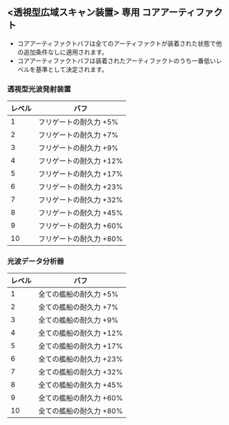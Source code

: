 ## <透視型広域スキャン装置> 専用 コアアーティファクト

- コアアーティファクトバフは全てのアーティファクトが装着された状態で他の追加条件なしに適用されます。
- コアアーティファクトバフは装着されたアーティファクトのうち一番低いレベルを基準として決定されます。

### 透視型光波発射装置

| レベル | バフ |
| - | - |
| 1 | フリゲートの耐久力 +5% |
| 2 | フリゲートの耐久力 +7% |
| 3 | フリゲートの耐久力 +9% |
| 4 | フリゲートの耐久力 +12% |
| 5 | フリゲートの耐久力 +17% |
| 6 | フリゲートの耐久力 +23% |
| 7 | フリゲートの耐久力 +32% |
| 8 | フリゲートの耐久力 +45% |
| 9 | フリゲートの耐久力 +60% |
| 10 | フリゲートの耐久力 +80% |


### 光波データ分析器

| レベル | バフ |
| - | - |
| 1 | 全ての艦船の耐久力 +5% |
| 2 | 全ての艦船の耐久力 +7% |
| 3 | 全ての艦船の耐久力 +9% |
| 4 | 全ての艦船の耐久力 +12% |
| 5 | 全ての艦船の耐久力 +17% |
| 6 | 全ての艦船の耐久力 +23% |
| 7 | 全ての艦船の耐久力 +32% |
| 8 | 全ての艦船の耐久力 +45% |
| 9 | 全ての艦船の耐久力 +60% |
| 10 | 全ての艦船の耐久力 +80% |